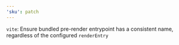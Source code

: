 ```yaml
---
'sku': patch
---
```


`vite`: Ensure bundled pre-render entrypoint has a consistent name, regardless of the configured
`renderEntry`
